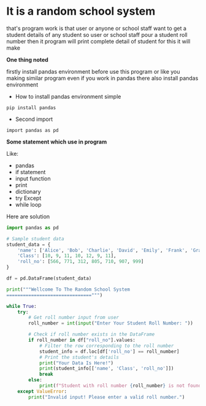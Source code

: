 # It is a random school system

that's program work is that user or anyone or school staff want to  get a student details of any student so user or school staff pour a student roll number then it program will print complete detail of student  for this it will make 

__One thing noted__

firstly install pandas environment before use this program or like you making similar program even if you work in pandas there also install pandas environment 

+ How to install pandas environment simple 

```pip install pandas```

+ Second import 

```import pandas as pd```

**Some statement which use in program**

Like:

+ pandas 
+ if statement
+ input function
+  print
+ dictionary 
+ try Except
+ while  loop

Here are solution 

``` python
import pandas as pd

# Sample student data
student_data = {
    'name': ['Alice', 'Bob', 'Charlie', 'David', 'Emily', 'Frank', 'Grace'],
    'Class': [10, 9, 11, 10, 12, 9, 11],
    'roll_no': [566, 771, 312, 805, 710, 907, 999]
}

df = pd.DataFrame(student_data)

print("""Wellcome To The Random School System
===============================""")

while True:
    try:
        # Get roll number input from user
        roll_number = int(input("Enter Your Student Roll Number: "))

        # Check if roll number exists in the DataFrame
        if roll_number in df["roll_no"].values:
            # Filter the row corresponding to the roll number
            student_info = df.loc[df['roll_no'] == roll_number]
            # Print the student's details
            print("Your Data Is Here!")
            print(student_info[['name', 'Class', 'roll_no']])
            break
        else:
            print(f"Student with roll number {roll_number} is not found. Please try again.")
    except ValueError:
        print("Invalid input! Please enter a valid roll number.")
```

